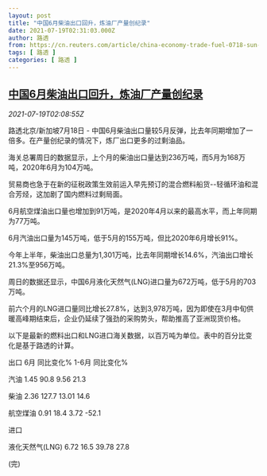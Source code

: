 ```yaml
---
layout: post
title: "中国6月柴油出口回升，炼油厂产量创纪录"
date: 2021-07-19T02:31:03.000Z
author: 路透
from: https://cn.reuters.com/article/china-economy-trade-fuel-0718-sun-idCNKBS2EP04D
tags: [ 路透 ]
categories: [ 路透 ]
---
```

<!--1626661863000-->
[中国6月柴油出口回升，炼油厂产量创纪录](https://cn.reuters.com/article/china-economy-trade-fuel-0718-sun-idCNKBS2EP04D)
------

<div>
<div><i>2021-07-19T02:08:55Z</i></div><p>路透北京/新加坡7月18日 - 中国6月柴油出口量较5月反弹，比去年同期增加了一倍多。在产量创纪录的情况下，炼厂出口更多的过剩油品。</p><p>海关总署周日的数据显示，上个月的柴油出口量达到236万吨，而5月为168万吨，2020年6月为104万吨。</p><p>贸易商也急于在新的征税政策生效前运入早先预订的混合燃料船货--轻循环油和混合芳烃，这加剧了国内燃料过剩局面。</p><p>6月航空煤油出口量也增加到91万吨，是2020年4月以来的最高水平，而上年同期为77万吨。</p><p>6月汽油出口量为145万吨，低于5月的155万吨，但比2020年6月增长91%。</p><p>今年上半年，柴油出口总量为1,301万吨，比去年同期增长14.6%，汽油出口增长21.3%至956万吨。</p><p>周日的数据还显示，中国6月液化天然气(LNG)进口量为672万吨，低于5月的703万吨。</p><p>前六个月的LNG进口量同比增长27.8%，达到3,978万吨，因为即使在3月中旬供暖高峰期结束后，企业仍延续了强劲的采购势头，帮助推高了亚洲现货价格。</p><p>以下是最新的燃料出口和LNG进口海关数据，以百万吨为单位。表中的百分比变化是基于路透的计算。</p><p>出口 6月 同比变化% 1-6月 同比变化%</p><p>汽油 1.45 90.8 9.56 21.3</p><p>柴油 2.36 127.7 13.01 14.6</p><p>航空煤油 0.91 18.4 3.72 -52.1</p><p>进口</p><p>液化天然气(LNG) 6.72 16.5 39.78 27.8</p><p>(完)</p>
</div>
